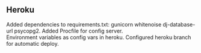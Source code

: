 ## Heroku

Added dependencies to requirements.txt: gunicorn whitenoise dj-database-url psycopg2.
Added Procfile for config server.  
Environment variables as config vars in heroku.
Configured heroku branch for automatic deploy.


